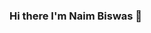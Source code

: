### Hi there I'm Naim Biswas 👋

<!--
**NaimBiswas/NaimBiswas** is a ✨ _special_ ✨ repository because its `README.md` (this file) appears on your GitHub profile.

Follow:https://profile.codersrank.io/user/naimbiswas
